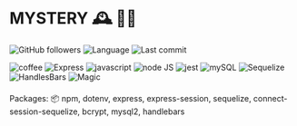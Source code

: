 # MYSTERY 🕰 👴🏻
![GitHub followers](https://img.shields.io/github/followers/nosremetnarg?label=GitHub%20Followers&logo=Github&?style=social)
![Language](https://img.shields.io/github/languages/top/nosremetnarg/eCommerce)
![Last commit](https://img.shields.io/github/last-commit/nosremetnarg/eCommerce)

![coffee](https://img.shields.io/badge/-coffee-red) ![Express](https://img.shields.io/badge/-Express.js-orange) ![javascript](https://img.shields.io/badge/-javascript-green) ![node JS](https://img.shields.io/badge/-nodeJS-yellowgreen) ![jest](https://img.shields.io/badge/-jest-yellow) ![mySQL](https://img.shields.io/badge/-MySQL-red) ![Sequelize](https://img.shields.io/badge/-Sequelize-blue) ![HandlesBars](https://img.shields.io/badge/-HandleBars-grey) ![Magic](https://img.shields.io/badge/-Magic-white)

#### 
Packages: 📦
npm, dotenv, express, express-session, sequelize, connect-session-sequelize, bcrypt, mysql2, handlebars
#### 
